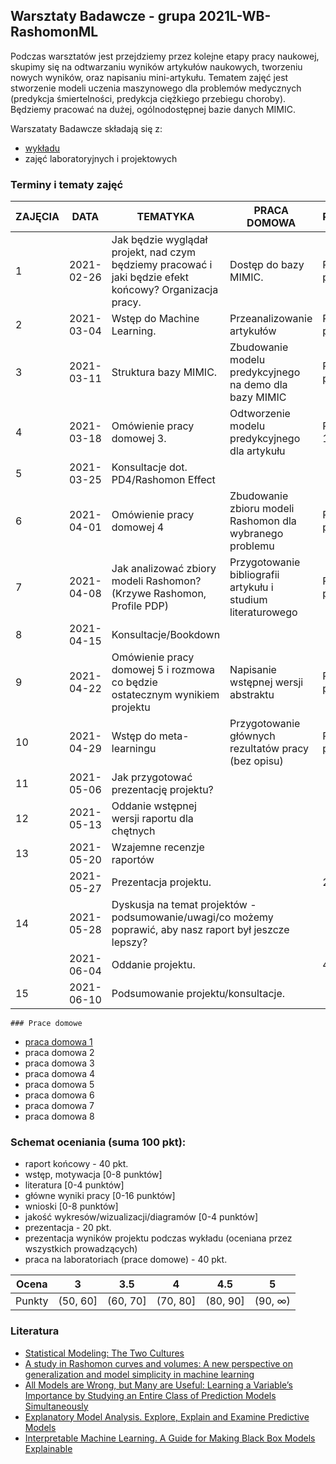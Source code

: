## Warsztaty Badawcze - grupa 2021L-WB-RashomonML

Podczas warsztatów jest przejdziemy przez kolejne etapy pracy naukowej, skupimy się na odtwarzaniu wyników artykułów naukowych, tworzeniu nowych wyników, oraz napisaniu mini-artykułu.
Tematem zajęć jest stworzenie modeli uczenia maszynowego dla problemów medycznych (predykcja śmiertelności, predykcja ciężkiego przebiegu choroby). 
Będziemy pracować na dużej, ogólnodostępnej bazie danych MIMIC.

Warszataty Badawcze składają się z:
  - [wykładu](https://github.com/mini-pw/2021L-WarsztatyBadawcze)
- zajęć laboratoryjnych i projektowych

### Terminy i tematy zajęć 

<table>
  <thead>
  <tr>
  <th>ZAJĘCIA</th>
  <th>DATA</th>
  <th>TEMATYKA</th>
  <th>PRACA DOMOWA</th>
  <th colspan="2">PUNKTY</th>
  </tr>
  </thead>
  <tbody>
  <tr>
  <td>1</td>
  <td>2021-02-26</td>
  <td>Jak będzie wyglądał projekt, nad czym będziemy pracować i jaki będzie efekt końcowy? Organizacja pracy.</td>
  <td>Dostęp do bazy MIMIC.</td>
  <td colspan="2">PD1 - 5 pkt.</td>
  </tr>
  <tr>
  <td>2</td>
  <td>2021-03-04</td>
  <td>Wstęp do Machine Learning.</td>
  <td>Przeanalizowanie artykułów</td>
  <td colspan="2">PD2 - 5 pkt.</td>
  </tr>
  <tr>
  <td>3</td>
  <td>2021-03-11</td>
  <td>Struktura bazy MIMIC.</td>
  <td>Zbudowanie modelu predykcyjnego na demo dla bazy MIMIC</td>
  <td colspan="2">PD3 - 5 pkt.</td>
  </tr>
  <tr>
  <td>4</td>
  <td>2021-03-18</td>
  <td>Omówienie pracy domowej 3.</td>
  <td>Odtworzenie modelu predykcyjnego dla artykułu</td>
  <td colspan="2">PD4 - 10 pkt.</td>
  </tr>
  <tr>
  <td>5</td>
  <td>2021-03-25</td>
  <td>Konsultacje dot. PD4/Rashomon Effect</td>
  <td></td>
  <td colspan="2"></td>
  </tr>
  <tr>
  <td>6</td>
  <td>2021-04-01</td>
  <td>Omówienie pracy domowej 4</td>
  <td>Zbudowanie zbioru modeli Rashomon dla wybranego problemu</td>
  <td colspan="2">PD5 - 7 pkt.</td>
  </tr>
  <tr>
  <td>7</td>
  <td>2021-04-08</td>
  <td>Jak analizować zbiory modeli Rashomon? (Krzywe Rashomon, Profile PDP)</td>
  <td>Przygotowanie bibliografii artykułu i studium literaturowego</td>
  <td colspan="2">PD6 - 2 pkt.</td>
  </tr>
  <tr>
  <td>8</td>
  <td>2021-04-15</td>
  <td>Konsultacje/Bookdown</td>
  <td></td>
  <td colspan="2"></td>
  </tr>
  <tr>
  <td>9</td>
  <td>2021-04-22</td>
  <td>Omówienie pracy domowej 5 i rozmowa co będzie ostatecznym wynikiem projektu</td>
  <td>Napisanie wstępnej wersji abstraktu</td>
  <td colspan="2">PD7 - 2 pkt.</td>
  </tr>
  <tr>
  <td>10</td>
  <td>2021-04-29</td>
  <td>Wstęp do meta-learningu</td>
  <td>Przygotowanie głównych rezultatów pracy (bez opisu)</td>
  <td colspan="2"> PD8 - 4 pkt.</td>
  </tr>
  <tr>
  <td>11</td>
  <td>2021-05-06</td>
  <td>Jak przygotować prezentację projektu?</td>
  <td></td>
  <td colspan="2"></td>
  </tr>
  <tr>
  <td>12</td>
  <td>2021-05-13</td>
  <td>Oddanie wstępnej wersji raportu dla chętnych</td>
  <td></td>
  <td colspan="2"></td>
  </tr>
  <tr>
  <td>13</td>
  <td>2021-05-20</td>
  <td>Wzajemne recenzje raportów</td>
  <td></td>
  <td colspan="2"></td>
  </tr>
  <tr>
  <td></td>
  <td>2021-05-27 </td>
  <td colspan="2"> Prezentacja projektu. </td>
  <td colspan="2">20 pkt.</td>
  </tr>
  <tr>
  <td>14</td>
  <td>2021-05-28</td>
  <td colspan="2">Dyskusja na temat projektów - podsumowanie/uwagi/co możemy poprawić, aby nasz raport był jeszcze lepszy?</td>
  <td colspan="2"></td>
  </tr>
  <tr>
  <td></td>
  <td>2021-06-04 </td>
  <td colspan="2"> Oddanie projektu.</td>
  <td colspan="2">40 pkt.</td>
  </tr>
  <tr>
  <td>15</td>
  <td>2021-06-10</td>
  <td colspan="2">Podsumowanie projektu/konsultacje.</td>
  <td colspan="2"></td>
  </tr>
  </tbody>
  </table>
  
    ### Prace domowe
  - [praca domowa 1](https://github.com/mini-pw/2021L-WB-RashomonML/issues/1#issue-816907847)
  - praca domowa 2
  - praca domowa 3
  - praca domowa 4
  - praca domowa 5
  - praca domowa 6
  - praca domowa 7
  - praca domowa 8
  
  
  ### Schemat oceniania (suma 100 pkt):
  
  -   raport końcowy - 40 pkt.
- wstęp, motywacja [0-8 punktów]
- literatura [0-4 punktów]
- główne wyniki pracy [0-16 punktów]
- wnioski [0-8 punktów]  
- jakość wykresów/wizualizacji/diagramów [0-4 punktów]   
-   prezentacja - 20 pkt.
- prezentacja wyników projektu podczas wykładu (oceniana przez wszystkich prowadzących)
-   praca na laboratoriach (prace domowe) - 40 pkt.



| Ocena |  3 | 3.5 | 4 | 4.5 | 5 |
  |:---:|:---:|:---:|:---:|:---:|:---:|
  | Punkty   | (50, 60] | (60, 70] | (70, 80] | (80, 90] | (90, ∞) |
  

  
  
  ### Literatura
  - [Statistical Modeling: The Two Cultures](https://projecteuclid.org/journals/statistical-science/volume-16/issue-3/Statistical-Modeling--The-Two-Cultures-with-comments-and-a/10.1214/ss/1009213726.full)
  - [A study in Rashomon curves and volumes: A new perspective on generalization and model simplicity in machine learning](https://arxiv.org/abs/1908.01755)
  - [All Models are Wrong, but Many are Useful: Learning a Variable’s Importance by Studying an Entire Class of Prediction Models Simultaneously](https://www.jmlr.org/papers/volume20/18-760/18-760.pdf)
  - [Explanatory Model Analysis. Explore, Explain and Examine Predictive Models](https://pbiecek.github.io/ema/)
- [Interpretable Machine Learning. A Guide for Making Black Box Models Explainable](https://christophm.github.io/interpretable-ml-book/)




